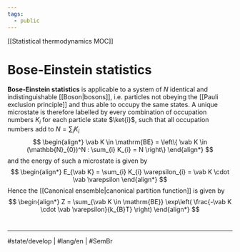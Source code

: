 ```yaml
---
tags:
  - public
---
```

[[Statistical thermodynamics MOC]]
# Bose-Einstein statistics

**Bose-Einstein statistics** is applicable to a system of $N$ identical and indistinguishable [[Boson|bosons]], i.e. particles not obeying the [[Pauli exclusion principle]] and thus able to occupy the same states.
A unique microstate is therefore labelled by every combination of occupation numbers $K_i$ for each particle state $\ket{i}$,
such that all occupation numbers add to $N = \sum_{i} K_{i}$
$$
\begin{align*}
\vab K \in \mathrm{BE} = \left\{  \vab K \in (\mathbb{N}_{0})^N : \sum_{i} K_{i} = N  \right\}
\end{align*}
$$
and the energy of such a microstate is given by
$$
\begin{align*}
E_{\vab K} = \sum_{i} K_{i} \varepsilon_{i} = \vab K \cdot \vab \varepsilon
\end{align*}
$$
Hence the [[Canonical ensemble|canonical partition function]] is given by
$$
\begin{align*}
Z = \sum_{\vab K \in \mathrm{BE}} \exp\left( \frac{-\vab K \cdot \vab \varepsilon}{k_{B}T} \right)
\end{align*}
$$

#
---
#state/develop | #lang/en | #SemBr
